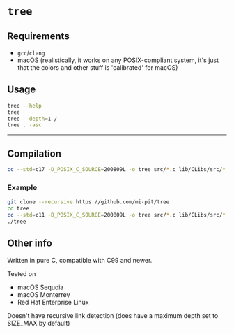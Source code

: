 # `tree`

## Requirements

* `gcc`/`clang`
* macOS (realistically, it works on any POSIX-compliant system,
  it's just that the colors and other stuff is 'calibrated' for macOS)

## Usage

```bash
tree --help
tree
tree --depth=1 /
tree . -asc
```

---

## Compilation

```bash
cc --std=c17 -D_POSIX_C_SOURCE=200809L -o tree src/*.c lib/CLibs/src/*.c lib/CLibs/src/structs/*.c
```

### Example

```bash
git clone --recursive https://github.com/mi-pit/tree
cd tree
cc --std=c11 -D_POSIX_C_SOURCE=200809L -o tree src/*.c lib/CLibs/src/*.c lib/CLibs/src/structs/*.c
./tree
```

## Other info

Written in pure C, compatible with C99 and newer.

Tested on

* macOS Sequoia
* macOS Monterrey
* Red Hat Enterprise Linux

Doesn't have recursive link detection (does have a maximum depth set to SIZE_MAX by default)
